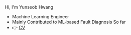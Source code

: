 Hi, I'm Yunseob Hwang

- Machine Learning Engineer
- Mainly Contributed to ML-based Fault Diagnosis So far
- 👉 [CV](https://github.com/YunseobHwang/CV)

